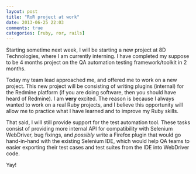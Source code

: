 ```yaml
---
layout: post
title: "RoR project at work"
date: 2013-06-25 22:03
comments: true
categories: [ruby, ror, rails]
---
```

Starting sometime next week, I will be starting a new project at 8D Technologies, where I am currently interning. I have completed my suppose to be 4 months project on the QA automation testing framework/toolkit in 2 months.

Today my team lead approached me, and offered me to work on a new project. This new project will be consisting of writing plugins (internal) for the Redmine platform (if you are doing software, then you should have heard of Redmine). I am **very** excited. The reason is because I always wanted to work on a real Ruby projects, and I believe this opportunity will allow me to practice what I have learned and to improve my Ruby skills.

That said, I will still provide support for the test automation tool. These tasks consist of providing more internal API for compatibility with Selenium WebDriver, bug fixings, and *possibly* write a Firefox plugin that would go hand-in-hand with the existing Selenium IDE, which would help QA teams to easier exporting their test cases and test suites from the IDE into WebDriver code.

Yay!